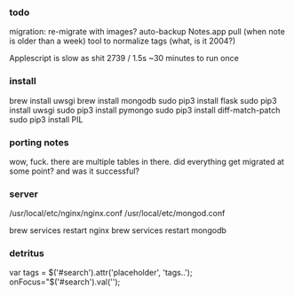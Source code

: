 ### todo
migration: re-migrate with images?
auto-backup
Notes.app pull (when note is older than a week)
tool to normalize tags (what, is it 2004?)

Applescript is slow as shit
2739 / 1.5s
~30 minutes to run once


### install

brew install uwsgi
brew install mongodb
sudo pip3 install flask
sudo pip3 install uwsgi
sudo pip3 install pymongo
sudo pip3 install diff-match-patch
sudo pip3 install PIL

### porting notes
wow, fuck. there are multiple tables in there. did everything get migrated at some point? and was it successful?

### server

/usr/local/etc/nginx/nginx.conf 
/usr/local/etc/mongod.conf

brew services restart nginx
brew services restart mongodb


### detritus

var tags = $('#search').attr('placeholder', 'tags..');
onFocus="$('#search').val('');
